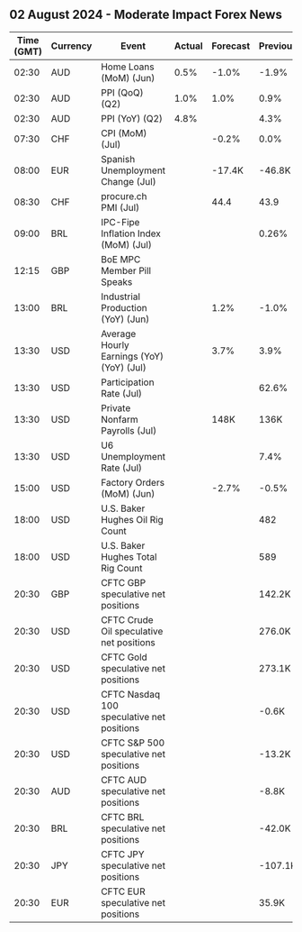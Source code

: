 ## 02 August 2024 - Moderate Impact Forex News

| Time (GMT) | Currency | Event | Actual | Forecast | Previous |
|------|----------|-------|--------|----------|----------|
| 02:30 | AUD | Home Loans (MoM) (Jun) | 0.5% | -1.0% | -1.9% |
| 02:30 | AUD | PPI (QoQ) (Q2) | 1.0% | 1.0% | 0.9% |
| 02:30 | AUD | PPI (YoY) (Q2) | 4.8% |  | 4.3% |
| 07:30 | CHF | CPI (MoM) (Jul) |  | -0.2% | 0.0% |
| 08:00 | EUR | Spanish Unemployment Change (Jul) |  | -17.4K | -46.8K |
| 08:30 | CHF | procure.ch PMI (Jul) |  | 44.4 | 43.9 |
| 09:00 | BRL | IPC-Fipe Inflation Index (MoM) (Jul) |  |  | 0.26% |
| 12:15 | GBP | BoE MPC Member Pill Speaks |  |  |  |
| 13:00 | BRL | Industrial Production (YoY) (Jun) |  | 1.2% | -1.0% |
| 13:30 | USD | Average Hourly Earnings (YoY) (YoY) (Jul) |  | 3.7% | 3.9% |
| 13:30 | USD | Participation Rate (Jul) |  |  | 62.6% |
| 13:30 | USD | Private Nonfarm Payrolls (Jul) |  | 148K | 136K |
| 13:30 | USD | U6 Unemployment Rate (Jul) |  |  | 7.4% |
| 15:00 | USD | Factory Orders (MoM) (Jun) |  | -2.7% | -0.5% |
| 18:00 | USD | U.S. Baker Hughes Oil Rig Count |  |  | 482 |
| 18:00 | USD | U.S. Baker Hughes Total Rig Count |  |  | 589 |
| 20:30 | GBP | CFTC GBP speculative net positions |  |  | 142.2K |
| 20:30 | USD | CFTC Crude Oil speculative net positions |  |  | 276.0K |
| 20:30 | USD | CFTC Gold speculative net positions |  |  | 273.1K |
| 20:30 | USD | CFTC Nasdaq 100 speculative net positions |  |  | -0.6K |
| 20:30 | USD | CFTC S&P 500 speculative net positions |  |  | -13.2K |
| 20:30 | AUD | CFTC AUD speculative net positions |  |  | -8.8K |
| 20:30 | BRL | CFTC BRL speculative net positions |  |  | -42.0K |
| 20:30 | JPY | CFTC JPY speculative net positions |  |  | -107.1K |
| 20:30 | EUR | CFTC EUR speculative net positions |  |  | 35.9K |
